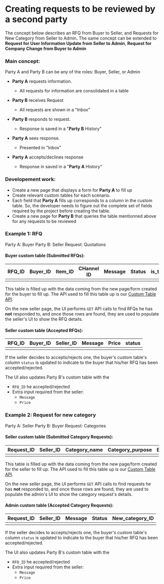 Creating requests to be reviewed by a second party
===
 The concept below describes an RFQ from Buyer to Seller, and Requests for New Category from Seller to Admin. The same concept can be extended to **Request for User Information Update from Seller to Admin**, **Request for Company Change from Buyer to Admin**

### Main concept:
Party A and Party B can be any of the roles: Buyer, Seller, or Admin

* **Party A** requests information.
  * All requests for information are consolidated in a table

* **Party B** receives Request
  * All requests are shown in a "Inbox"

* **Party B** responds to request.
  * Response is saved in a "**Party B** History"

* **Party A** sees response.
  * Presented in "Inbox"

* **Party A** accepts/declines response
  * Response in saved in a "**Party A** History"

### Developement work:
* Create a new page that displays a form for **Party A** to fill up
* Create relevant custom tables for each scenario. 
* Each field that **Party A** fills up corresponds to a column in the custom table. So, the developer needs to figure out the complete set of fields required by the project before creating the table.
* Create a new page for **Party B** that queries the table mentionned above for any requests to be reviewed

### Example 1: RFQ
Party A: Buyer
Party B: Seller
Request: Quotations

#### Buyer custom table (Submitted RFQs):
|RFQ_ID|Buyer_ID|Item_ID|CHannel ID|Message|Status|is_trial_batch|status|
|---|---|---|---|---|---|---|---|
||||||||||

This table is filled up with the data coming from the new page/form created for the buyer to fill up. The API used to fill this table up is our [Custom Table API]().

On the new seller page, the UI performs `GET` API calls to find RFQs he has **not** responded to, and once those rows are found, they are used to populate the seller's UI to show the RFQ details.

#### Seller custom table (Accepted RFQs):
|RFQ_ID|Buyer_ID|Seller_ID|Message|Price|status|
|---|---|---|---|---|---|
|||||||

If the seller decides to accepts/rejects one, the buyer's custom table's column `status` is updated to indicate to the buyer that his/her RFQ has been accepted/rejected.

The UI also updates Party B's custom table with the 
* `RFQ_ID` he accepted/rejected
* Extra input required from the seller:
  * `Message`
  * `Price`

### Example 2: Request for new category
Party A: Seller
Party B: Buyer
Request: Categories

#### Seller custom table (Submitted Category Requests):
|Request_ID|Seller_ID|Category_name|Category_purpose|Buyer_visible|Seller_Vsible|Company_visible|Specific_user_visible|
|---|---|---|---|---|---|---|---|
|||||||||

This table is filled up with the data coming from the new page/form created for the seller to fill up. The API used to fill this table up is our [Custom Table API]().

On the new seller page, the UI performs `GET` API calls to find requests he has **not** responded to, and once those rows are found, they are used to populate the admin's UI to show the category request's details.

#### Admin custom table (Accepted Category Requests):
|Request_ID|Seller_ID|Message|Status|New_category_ID|
|---|---|---|---|---|
|||||||

If the seller decides to accepts/rejects one, the buyer's custom table's column `status` is updated to indicate to the buyer that his/her RFQ has been accepted/rejected.

The UI also updates Party B's custom table with the 
* `RFQ_ID` he accepted/rejected
* Extra input required from the seller:
  * `Message`
  * `Price`
